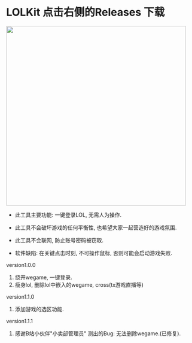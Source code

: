 # LOLKit 点击右侧的Releases 下载

<img src="https://user-images.githubusercontent.com/63570520/189471527-e1c7f68b-a56b-4247-9bc1-729e878f4109.png" width="480px">
 
* 此工具主要功能: 一键登录LOL, 无需人为操作.
 
* 此工具不会破坏游戏的任何平衡性, 也希望大家一起营造好的游戏氛围.

* 此工具不会联网, 防止账号密码被窃取.

* 软件缺陷: 在关键点击时刻, 不可操作鼠标, 否则可能会启动游戏失败.

version1.0.0
1. 绕开wegame, 一键登录.
2. 瘦身lol, 删除lol中嵌入的wegame, cross(tx游戏直播等)

version1.1.0
1. 添加游戏的选区功能. 

version1.1.1
1. 感谢B站小伙伴"小卖部管理员" 测出的Bug: 无法删除wegame.(已修复).
